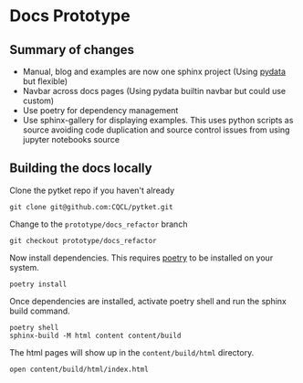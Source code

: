 # Docs Prototype

## Summary of changes

* Manual, blog and examples are now one sphinx project (Using [pydata](https://pydata-sphinx-theme.readthedocs.io/en/stable/) but flexible)
* Navbar across docs pages (Using pydata builtin navbar but could use custom)
* Use poetry for dependency management
* Use sphinx-gallery for displaying examples. This uses python scripts as source avoiding code duplication and source control issues from using jupyter notebooks source


## Building the docs locally

Clone the pytket repo if you haven't already

```shell
git clone git@github.com:CQCL/pytket.git
```

Change to the `prototype/docs_refactor` branch

```shell
git checkout prototype/docs_refactor
```

Now install dependencies. This requires [poetry](https://python-poetry.org/docs/#installation) to be installed on your system.

```shell
poetry install
```
Once dependencies are installed, activate poetry shell and run the sphinx build command.

```shell
poetry shell
sphinx-build -M html content content/build
```

The html pages will show up in the `content/build/html` directory.

```shell
open content/build/html/index.html
```
